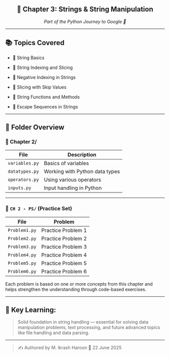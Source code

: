 <div align="center"> <h2>📘 Chapter 3: Strings & String Manipulation</h2> <p><i>Part of the Python Journey to Google 🚀</i></p> </div>

---
## 📚 Topics Covered

- 🔹 String Basics

- 🔹 String Indexing and Slicing

- 🔹 Negative Indexing in Strings

- 🔹 Slicing with Skip Values

- 🔹 String Functions and Methods

- 🔹 Escape Sequences in Strings

---

## 📁 Folder Overview

### 📂 Chapter 2/
| File | Description |
|------|-------------|
| `variables.py` | Basics of variables |
| `datatypes.py` | Working with Python data types |
| `operators.py` | Using various operators |
| `inputs.py` | Input handling in Python |

---

### 📂 `CH 2 - PS/` (Practice Set)

| File | Problem |
|------|---------|
| `Problem1.py` | Practice Problem 1 |
| `Problem2.py` | Practice Problem 2 |
| `Problem3.py` | Practice Problem 3 |
| `Problem4.py` | Practice Problem 4 |
| `Problem5.py` | Practice Problem 5 |
| `Problem6.py` | Practice Problem 6 |

Each problem is based on one or more concepts from this chapter and helps strengthen the understanding through code-based exercises.

---


## 🧠 Key Learning:
> Solid foundation in string handling — essential for solving data manipulation problems, text processing, and future advanced topics like file handling and data parsing.
---

> ✍️ Authored by M. Ikrash Haroon
> 📅 22 June 2025
